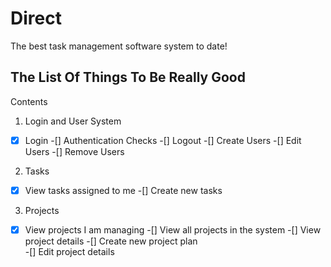 # Direct
The best task management software system to date!

## The List Of Things To Be Really Good

Contents
1. Login and User System
  -[x] Login
  -[] Authentication Checks
  -[] Logout
  -[] Create Users
  -[] Edit Users
  -[] Remove Users
 
2. Tasks
 -[x] View tasks assigned to me 
 -[] Create new tasks
 
3. Projects
  -[x] View projects I am managing 
  -[] View all projects in the system
  -[] View project details
  -[] Create new project plan  
  -[] Edit project details
  